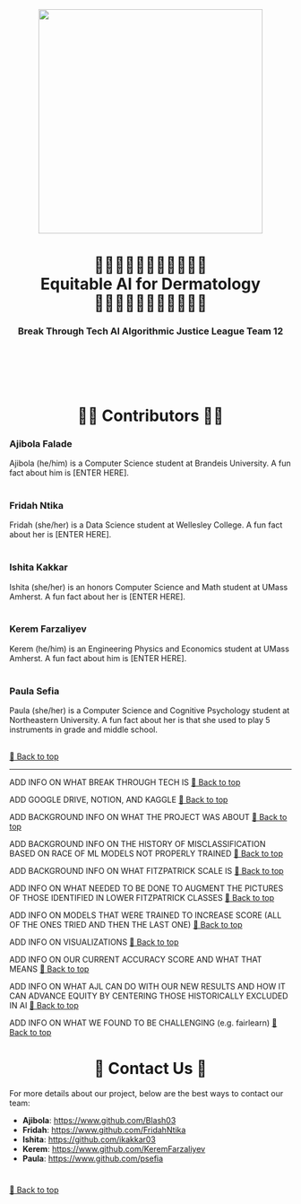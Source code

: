 <!-- HEADER -->
<div align="center">
  <img src="https://media.glamour.com/photos/5b9a4ffed4057a0ec3d2deee/16:9/w_800,h_450,c_limit/fenty-river.gif" height=400>
  <h1>
    🫶🏻🫶🫶🏼🫶🏽🫶🏾🫶🏿<br>Equitable AI for Dermatology<br>🫶🏿🫶🏾🫶🏽🫶🏼🫶🫶🏻
    <h3>Break Through Tech AI Algorithmic Justice League Team 12</h3>
    </h1>
  <br><br><br><br>
</div>


<!-- CONTRIBUTORS -->
<div align="center">
  <h1>
    🤝🏿 Contributors 🤝🏿
    </h1>
</div>



### Ajibola Falade
Ajibola (he/him) is a Computer Science student at Brandeis University. A fun fact about him is [ENTER HERE].
<br><br>
### Fridah Ntika
Fridah (she/her) is a Data Science student at Wellesley College. A fun fact about her is [ENTER HERE].
<br><br>
### Ishita Kakkar
Ishita (she/her) is an honors Computer Science and Math student at UMass Amherst. A fun fact about her is [ENTER HERE].
<br><br>
### Kerem Farzaliyev
Kerem (he/him) is an Engineering Physics and Economics student at UMass Amherst. A fun fact about him is [ENTER HERE].
<br><br>
### Paula Sefia
Paula (she/her) is a Computer Science and Cognitive Psychology student at Northeastern University. A fun fact about her is that she used to play 5 instruments in grade and middle school.
<br><br>

[🔼 Back to top](#top)

---


<!-- BREAK THROUGH TECH -->
ADD INFO ON WHAT BREAK THROUGH TECH IS
[🔼 Back to top](#top)

<!-- RESOURCES -->
ADD GOOGLE DRIVE, NOTION, AND KAGGLE
[🔼 Back to top](#top)

<!-- BACKROUND -->
ADD BACKGROUND INFO ON WHAT THE PROJECT WAS ABOUT
[🔼 Back to top](#top)

<!-- HISTORY OF MISCLASSIFICATION -->
ADD BACKGROUND INFO ON THE HISTORY OF MISCLASSIFICATION BASED ON RACE OF ML MODELS NOT PROPERLY TRAINED
[🔼 Back to top](#top)

<!-- FITZPATRICK SCALE -->
ADD BACKGROUND INFO ON WHAT FITZPATRICK SCALE IS
[🔼 Back to top](#top)

<!-- DATA MANIPULATION STRATEGIES -->
ADD INFO ON WHAT NEEDED TO BE DONE TO AUGMENT THE PICTURES OF THOSE IDENTIFIED IN LOWER FITZPATRICK CLASSES
[🔼 Back to top](#top)

<!-- MODEL -->
ADD INFO ON MODELS THAT WERE TRAINED TO INCREASE SCORE (ALL OF THE ONES TRIED AND THEN THE LAST ONE)
[🔼 Back to top](#top)

<!-- VISUALIZATIONS -->
ADD INFO ON VISUALIZATIONS
[🔼 Back to top](#top)

<!-- ACCURACY SCORE -->
ADD INFO ON OUR CURRENT ACCURACY SCORE AND WHAT THAT MEANS
[🔼 Back to top](#top)

<!-- FUTURE AJL DIRECTIVES -->
ADD INFO ON WHAT AJL CAN DO WITH OUR NEW RESULTS AND HOW IT CAN ADVANCE EQUITY BY CENTERING THOSE HISTORICALLY EXCLUDED IN AI
[🔼 Back to top](#top)

<!-- CHALLENGES/LIMITATIONS -->
ADD INFO ON WHAT WE FOUND TO BE CHALLENGING (e.g. fairlearn)
[🔼 Back to top](#top)

<!-- CONTACT US -->
<div align="center">
  <h1>
    👋 Contact Us 👋
    </h1>
</div>

For more details about our project, below are the best ways to contact our team:

- **Ajibola**: https://www.github.com/Blash03
- **Fridah**: https://www.github.com/FridahNtika
- **Ishita**: https://github.com/ikakkar03
- **Kerem**: https://www.github.com/KeremFarzaliyev
- **Paula**: https://www.github.com/psefia
#
[🔼 Back to top](#top)
